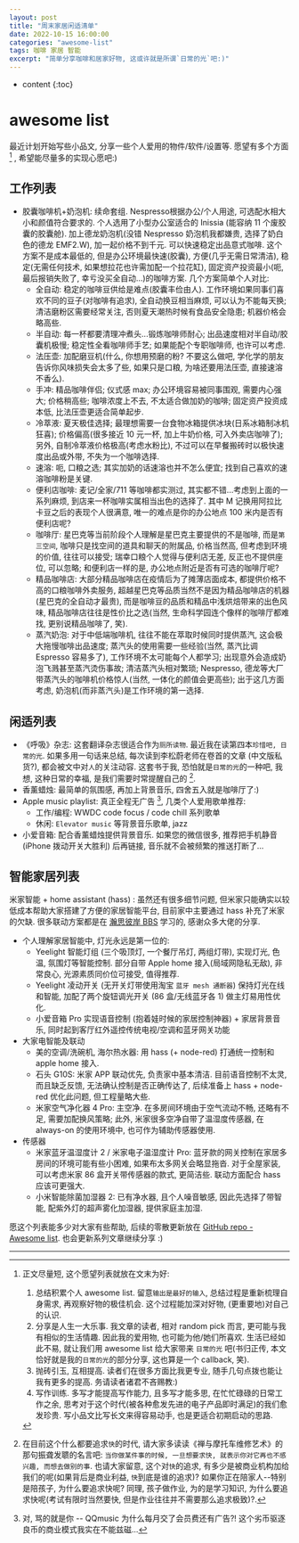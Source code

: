 ```yaml
---
layout: post
title: "周末家居闲适清单"
date: 2022-10-15 16:00:00
categories: "awesome-list"
tags: 咖啡 家居 智能
excerpt: "简单分享咖啡和居家好物, 这或许就是所谓`日常的光`吧:)"
---
```


* content
{:toc}


# awesome list

最近计划开始写些小品文, 分享一些个人爱用的物件/软件/设置等. 愿望有多个方面 [^1] , 希望能尽量多的实现心愿吧:) 

## 工作列表

* 胶囊咖啡机+奶泡机: 续命套组. Nespresso根据办公/个人用途, 可选配水相大小和颜值符合要求的. 个人选用了小型办公室适合的 Inissia (能容纳 11 个废胶囊的胶囊舱). 加上德龙奶泡机(没错 Nespresso 奶泡机我都嫌贵, 选择了奶白色的德龙 EMF2.W), 加一起价格不到千元. 可以快速稳定出品意式咖啡. 这个方案不是成本最低的, 但是办公环境最快速(胶囊), 方便(几乎无需日常清洁), 稳定(无需任何技术, 如果想拉花也许需加配一个拉花缸), 固定资产投资最小(呃, 最后报销失败了, 幸亏没买全自动...)的咖啡方案. 几个方案简单个人对比:
    - 全自动: 稳定的咖啡豆供给是难点(胶囊丰俭由人). 工作环境如果同事们喜欢不同的豆子(对咖啡有追求), 全自动换豆相当麻烦, 可以认为不能每天换; 清洁磨粉区需要经常关注, 否则夏天潮热时候有食品安全隐患; 机器价格会略高些.
    - 半自动: 每一杯都要清理冲煮头...锻炼咖啡师耐心; 出品速度相对半自动/胶囊机极慢; 稳定性全看咖啡师手艺; 如果能配个专职咖啡师, 也许可以考虑.
    - 法压壶: 加配磨豆机(什么, 你想用预磨的粉? 不要这么做吧, 学化学的朋友告诉你风味损失会太多了些, 如果只是口粮, 为啥还要用法压壶, 直接速溶不香么).
    - 手冲: 精品咖啡伴侣; 仪式感 max; 办公环境容易被同事围观, 需要内心强大; 价格稍高些; 咖啡浓度上不去, 不太适合做加奶的咖啡; 固定资产投资成本低, 比法压壶更适合简单起步.
    - 冷萃液: 夏天极佳选择; 最理想需要一台食物冰箱提供冰块(日系冰箱制冰机狂喜); 价格偏高(很多接近 10 元一杯, 加上牛奶价格, 可入外卖店咖啡了); 另外, 自制冷萃液价格极高(考虑水粉比), 不过可以在早餐搬砖时以极快速度出品或外带, 不失为一个咖啡选择.
    - 速溶: 呃, 口粮之选; 其实加奶的话速溶也并不怎么便宜; 找到自己喜欢的速溶咖啡粉是关键.
    - 便利店咖啡: 麦记/全家/711 等咖啡都实测过, 其实都不错...考虑到上面的一系列麻烦, 到店来一杯咖啡实属相当出色的选择了. 其中 M 记换用阿拉比卡豆之后的表现个人很满意, 唯一的难点是你的办公地点 100 米内是否有便利店呢?
    - 咖啡厅: 星巴克等当前阶段个人理解是星巴克主要提供的不是咖啡, 而是`第三空间`, 咖啡只是找空间的道具和聊天的附属品, 价格当然高, 但考虑到环境的价值, 往往可以接受; 瑞幸口粮个人觉得与便利店无差, 反正也不提供座位, 可以忽略; 和便利店一样的是, 办公地点附近是否有可选的咖啡厅呢?
    - 精品咖啡店: 大部分精品咖啡店在疫情后为了摊薄店面成本, 都提供价格不高的口粮咖啡外卖服务, 超越星巴克等品质当然不是因为精品咖啡店的机器(星巴克的全自动才最贵), 而是咖啡豆的品质和精品中浅烘焙带来的出色风味, 精品咖啡店往往是性价比之选(当然, 生命科学园连个像样的咖啡厅都难找, 更别说精品咖啡了, 笑).
    - 蒸汽奶泡: 对于中低端咖啡机, 往往不能在萃取时候同时提供蒸汽, 这会极大拖慢咖啡出品速度; 蒸汽头的使用需要一些经验(当然, 蒸汽比调 Espresso 容易多了), 工作环境不太可能每个人都学习; 出现意外会造成奶泡飞溅甚至蒸汽烫伤事故; 清洁蒸汽头相对繁琐; Nespresso, 德龙等大厂带蒸汽头的咖啡机价格惊人(当然, 一体化的颜值会更高些); 出于这几方面考虑, 奶泡机(而非蒸汽头)是工作环境的第一选择.

## 闲适列表

* 《呼吸》杂志: 这套翻译杂志很适合作为`厕所读物`. 最近我在读第四本`珍惜吧, 日常的光`. 如果多用一句话来总结, 每次读到李松蔚老师在卷首的文章 (中文版私货?), 都会被文中对`人`的关注动容. 这套书于我, 恐怕就是`日常的光`的一种吧, 我想, 这种日常的幸福, 是我们需要时常提醒自己的 [^2].
* 香薰蜡烛: 最简单的氛围感, 再加上背景音乐, 四舍五入就是咖啡厅了:)
* Apple music playlist: 真正全程无广告 [^3], 几类个人爱用歌单推荐:
    * 工作/编程: WWDC code focus / code chill 系列歌单
    * 休闲: `Elevator music` 等背景音乐歌单, jazz
* 小爱音箱: 配合香薰蜡烛提供背景音乐. 如果您的微信很多, 推荐把手机静音 (iPhone 拨动开关大胜利) 后再链接, 音乐就不会被频繁的推送打断了...

## 智能家居列表

米家智能 + home assistant (hass) : 虽然还有很多细节问题, 但米家只能确实以较低成本帮助大家搭建了方便的家居智能平台, 目前家中主要通过 hass 补充了米家的欠缺. 很多联动方案都是在 [瀚思彼岸 BBS](bbs.hassbian.com) 学习的, 感谢众多大佬的分享.

* 个人理解家居智能中, 灯光永远是第一位的:
    - Yeelight 智能灯组 (三个吸顶灯, 一个餐厅吊灯, 两组灯带), 实现灯光, 色温, 氛围灯等智能控制. 部分自带 Apple home 接入(局域网隐私无敌), 非常良心, 光源素质同价位可接受, 值得推荐.
    - Yeelight 凌动开关 (无开关灯带使用淘宝 `蓝牙 mesh 通断器`) 保持灯光在线和智能, 加配了两个旋钮调光开关 (86 盒/无线蓝牙各 1) 做主灯易用性优化.
    - 小爱音箱 Pro 实现语音控制 (抱着娃时候的家居控制神器) + 家居背景音乐, 同时起到客厅红外遥控传统电视/空调和蓝牙网关功能
* 大家电智能及联动
    - 美的空调/洗碗机, 海尔热水器: 用 hass (+ node-red) 打通统一控制和 apple home 接入.
    - 石头 G10S: 米家 APP 联动优先, 负责家中基本清洁. 目前语音控制不太灵, 而且缺乏反馈, 无法确认控制是否正确传达了, 后续准备上 hass + node-red 优化此问题, 但工程量略大些.
    - 米家空气净化器 4 Pro: 主空净. 在多房间环境由于空气流动不畅, 还略有不足, 需要加配换风策略; 此外, 米家很多空净自带了温湿度传感器, 在 always-on 的使用环境中, 也可作为辅助传感器使用.
* 传感器
    - 米家蓝牙温湿度计 2 / 米家电子温湿度计 Pro: 蓝牙款的网关控制在家居多房间的环境可能有些小困难, 如果布太多网关会略显拖沓. 对于全屋家装, 可以考虑米家 86 盒开关带传感器的款式, 更简洁些. 联动方面配合 hass 应该可更强大.
    - 小米智能除菌加湿器 2: 已有净水器, 且个人噪音敏感, 因此先选择了带智能, 配紫外灯的超声雾化加湿器, 提供家庭主加湿.

愿这个列表能多少对大家有些帮助, 后续的零散更新放在 [GitHub repo - Awesome list](https://github.com/mofhu/awesome-list). 也会更新系列文章继续分享 :)


---

[^1]:正文尽量短, 这个愿望列表就放在文末为好:
    1. 总结积累个人 awesome list. 留意`输出是最好的输入`, 总结过程是重新梳理自身需求, 再观察好物的极佳机会. 这个过程能加深对好物, (更重要地)对自己的认识.
    2. 分享是人生一大乐事. 我文章的读者, 相对 random pick 而言, 更可能与我有相似的生活情趣. 因此我的爱用物, 也可能为他/她们所喜欢. 生活已经如此不易, 就让我们用 awesome list 给大家带来 `日常的光` 吧(书归正传, 本文恰好就是我的`日常的光`的部分分享, 这也算是一个 callback, 笑).
    3. 抛砖引玉, 互相提高. 读者们在很多方面比我更专业, 随手几句点拨也能让我有更多的提高. 务请读者诸君不吝赐教:)
    4. 写作训练. 多写才能提高写作能力, 且多写才能多思, 在忙忙碌碌的日常工作之余, 思考对于这个时代(被各种愈发先进的电子产品即时满足)的我们愈发珍贵. 写小品文比写长文来得容易动手, 也是更适合初期启动的思路.

[^2]: 在目前这个什么都要追求`快`的时代, 请大家多读读《禅与摩托车维修艺术》的那句振聋发聩的名言吧: `当你做某件事的时候, 一旦想要求快, 就表示你对它再也不感兴趣, 而想去做别的事`. 也请大家留意, 这个对`快`的追求, 有多少是被商业机构加给我们的呢(如果背后是商业利益, `快`到底是谁的追求)? 如果你正在陪家人--特别是陪孩子, 为什么要追求快呢? 同理, 孩子做作业, 为的是学习知识, 为什么要追求快呢(考试有限时当然要快, 但是作业往往并不需要那么追求极致)?.

[^3]: 对, 骂的就是你 -- QQmusic 为什么每月交了会员费还有广告?! 这个劣币驱逐良币的商业模式我实在不能兹磁...
